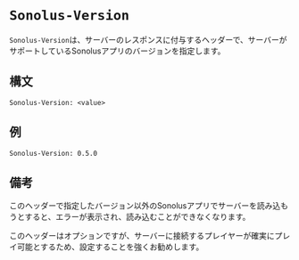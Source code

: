 # `Sonolus-Version`

`Sonolus-Version`は、サーバーのレスポンスに付与するヘッダーで、サーバーがサポートしているSonolusアプリのバージョンを指定します。

## 構文

```http
Sonolus-Version: <value>
```

## 例

```http
Sonolus-Version: 0.5.0
```

## 備考

このヘッダーで指定したバージョン以外のSonolusアプリでサーバーを読み込もうとすると、エラーが表示され、読み込むことができなくなります。

このヘッダーはオプションですが、サーバーに接続するプレイヤーが確実にプレイ可能とするため、設定することを強くお勧めします。
